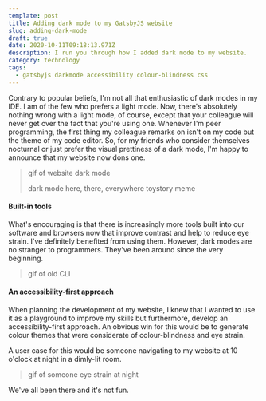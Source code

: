 ```yaml
---
template: post
title: Adding dark mode to my GatsbyJS website
slug: adding-dark-mode
draft: true
date: 2020-10-11T09:18:13.971Z
description: I run you through how I added dark mode to my website.
category: technology
tags:
  - gatsbyjs darkmode accessibility colour-blindness css
---
```

Contrary to popular beliefs, I'm not all that enthusiastic of dark modes in my IDE. I am of the few who prefers a light mode. Now, there's absolutely nothing wrong with a light mode, of course, except that your colleague will never get over the fact that you're using one. Whenever I'm peer programming, the first thing my colleague remarks on isn't on my code but the theme of my code editor. So, for my friends who consider themselves nocturnal or just prefer the visual prettiness of a dark mode, I'm happy to announce that my website now dons one.

> gif of website dark mode
>
> dark mode here, there, everywhere toystory meme

#### Built-in tools

What's encouraging is that there is increasingly more tools built into our software and browsers now that improve contrast and help to reduce eye strain. I've definitely benefited from using them. However, dark modes are no stranger to programmers. They've been around since the very beginning.

> gif of old CLI

#### An accessibility-first approach

When planning the development of my website, I knew that I wanted to use it as a playground to improve my skills but furthermore, develop an accessibility-first approach. An obvious win for this would be to generate colour themes that were considerate of colour-blindness and eye strain.

A user case for this would be someone navigating to my website at 10 o'clock at night in a dimly-lit room.

> gif of someone eye strain at night

We've all been there and it's not fun.